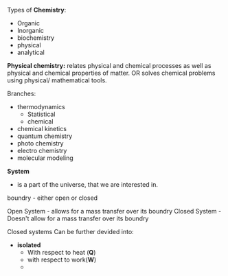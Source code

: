 
Types of **Chemistry**:
- Organic
- Inorganic
- biochemistry
- physical
- analytical

**Physical chemistry:**
relates physical and chemical processes as well as physical and chemical properties of matter.
OR
solves chemical problems using physical/ mathematical tools.

Branches:
- thermodynamics
	- Statistical
	- chemical
- chemical kinetics
- quantum chemistry
- photo chemistry
- electro chemistry
- molecular modeling

**System**
- is a part of the universe, that we are interested in.

boundry - either open or closed

Open System - allows for a mass transfer over its boundry
Closed System - Doesn't allow for a mass transfer over its boundry

Closed systems Can be further devided into:
- **isolated**
	- With respect to heat (**Q**)
	- with respect to work(**W**)
	- 
